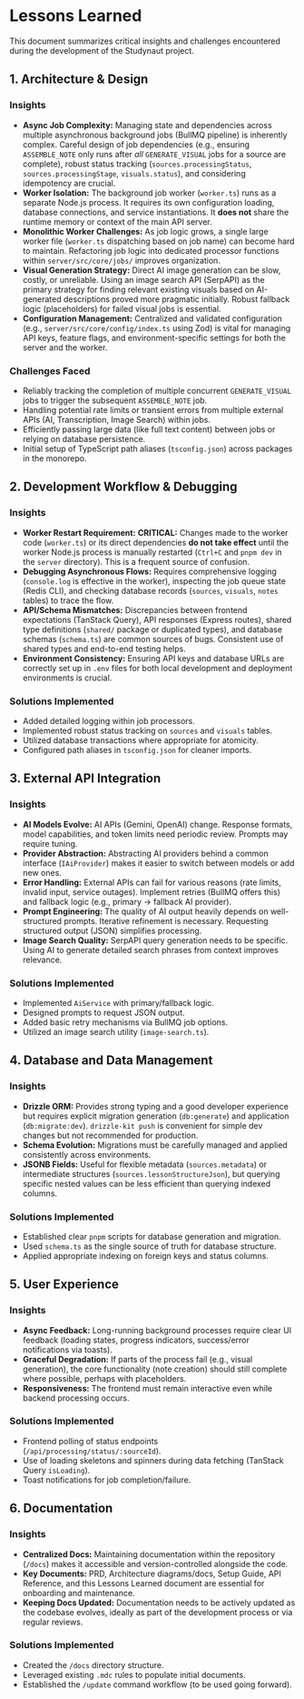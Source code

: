 # Lessons Learned

This document summarizes critical insights and challenges encountered during the development of the Studynaut project.

## 1. Architecture & Design

### Insights

*   **Async Job Complexity:** Managing state and dependencies across multiple asynchronous background jobs (BullMQ pipeline) is inherently complex. Careful design of job dependencies (e.g., ensuring `ASSEMBLE_NOTE` only runs after *all* `GENERATE_VISUAL` jobs for a source are complete), robust status tracking (`sources.processingStatus`, `sources.processingStage`, `visuals.status`), and considering idempotency are crucial.
*   **Worker Isolation:** The background job worker (`worker.ts`) runs as a separate Node.js process. It requires its own configuration loading, database connections, and service instantiations. It **does not** share the runtime memory or context of the main API server.
*   **Monolithic Worker Challenges:** As job logic grows, a single large worker file (`worker.ts` dispatching based on job name) can become hard to maintain. Refactoring job logic into dedicated processor functions within `server/src/core/jobs/` improves organization.
*   **Visual Generation Strategy:** Direct AI image generation can be slow, costly, or unreliable. Using an image search API (SerpAPI) as the primary strategy for finding relevant existing visuals based on AI-generated descriptions proved more pragmatic initially. Robust fallback logic (placeholders) for failed visual jobs is essential.
*   **Configuration Management:** Centralized and validated configuration (e.g., `server/src/core/config/index.ts` using Zod) is vital for managing API keys, feature flags, and environment-specific settings for both the server and the worker.

### Challenges Faced

*   Reliably tracking the completion of multiple concurrent `GENERATE_VISUAL` jobs to trigger the subsequent `ASSEMBLE_NOTE` job.
*   Handling potential rate limits or transient errors from multiple external APIs (AI, Transcription, Image Search) within jobs.
*   Efficiently passing large data (like full text content) between jobs or relying on database persistence.
*   Initial setup of TypeScript path aliases (`tsconfig.json`) across packages in the monorepo.

## 2. Development Workflow & Debugging

### Insights

*   **Worker Restart Requirement:** **CRITICAL:** Changes made to the worker code (`worker.ts`) or its direct dependencies **do not take effect** until the worker Node.js process is manually restarted (`Ctrl+C` and `pnpm dev` in the `server` directory). This is a frequent source of confusion.
*   **Debugging Asynchronous Flows:** Requires comprehensive logging (`console.log` is effective in the worker), inspecting the job queue state (Redis CLI), and checking database records (`sources`, `visuals`, `notes` tables) to trace the flow.
*   **API/Schema Mismatches:** Discrepancies between frontend expectations (TanStack Query), API responses (Express routes), shared type definitions (`shared/` package or duplicated types), and database schemas (`schema.ts`) are common sources of bugs. Consistent use of shared types and end-to-end testing helps.
*   **Environment Consistency:** Ensuring API keys and database URLs are correctly set up in `.env` files for both local development and deployment environments is crucial.

### Solutions Implemented

*   Added detailed logging within job processors.
*   Implemented robust status tracking on `sources` and `visuals` tables.
*   Utilized database transactions where appropriate for atomicity.
*   Configured path aliases in `tsconfig.json` for cleaner imports.

## 3. External API Integration

### Insights

*   **AI Models Evolve:** AI APIs (Gemini, OpenAI) change. Response formats, model capabilities, and token limits need periodic review. Prompts may require tuning.
*   **Provider Abstraction:** Abstracting AI providers behind a common interface (`IAiProvider`) makes it easier to switch between models or add new ones.
*   **Error Handling:** External APIs can fail for various reasons (rate limits, invalid input, service outages). Implement retries (BullMQ offers this) and fallback logic (e.g., primary -> fallback AI provider).
*   **Prompt Engineering:** The quality of AI output heavily depends on well-structured prompts. Iterative refinement is necessary. Requesting structured output (JSON) simplifies processing.
*   **Image Search Quality:** SerpAPI query generation needs to be specific. Using AI to generate detailed search phrases from context improves relevance.

### Solutions Implemented

*   Implemented `AiService` with primary/fallback logic.
*   Designed prompts to request JSON output.
*   Added basic retry mechanisms via BullMQ job options.
*   Utilized an image search utility (`image-search.ts`).

## 4. Database and Data Management

### Insights

*   **Drizzle ORM:** Provides strong typing and a good developer experience but requires explicit migration generation (`db:generate`) and application (`db:migrate:dev`). `drizzle-kit push` is convenient for simple dev changes but not recommended for production.
*   **Schema Evolution:** Migrations must be carefully managed and applied consistently across environments.
*   **JSONB Fields:** Useful for flexible metadata (`sources.metadata`) or intermediate structures (`sources.lessonStructureJson`), but querying specific nested values can be less efficient than querying indexed columns.

### Solutions Implemented

*   Established clear `pnpm` scripts for database generation and migration.
*   Used `schema.ts` as the single source of truth for database structure.
*   Applied appropriate indexing on foreign keys and status columns.

## 5. User Experience

### Insights

*   **Async Feedback:** Long-running background processes require clear UI feedback (loading states, progress indicators, success/error notifications via toasts).
*   **Graceful Degradation:** If parts of the process fail (e.g., visual generation), the core functionality (note creation) should still complete where possible, perhaps with placeholders.
*   **Responsiveness:** The frontend must remain interactive even while backend processing occurs.

### Solutions Implemented

*   Frontend polling of status endpoints (`/api/processing/status/:sourceId`).
*   Use of loading skeletons and spinners during data fetching (TanStack Query `isLoading`).
*   Toast notifications for job completion/failure.

## 6. Documentation

### Insights

*   **Centralized Docs:** Maintaining documentation within the repository (`/docs`) makes it accessible and version-controlled alongside the code.
*   **Key Documents:** PRD, Architecture diagrams/docs, Setup Guide, API Reference, and this Lessons Learned document are essential for onboarding and maintenance.
*   **Keeping Docs Updated:** Documentation needs to be actively updated as the codebase evolves, ideally as part of the development process or via regular reviews.

### Solutions Implemented

*   Created the `/docs` directory structure.
*   Leveraged existing `.mdc` rules to populate initial documents.
*   Established the `/update` command workflow (to be used going forward). 